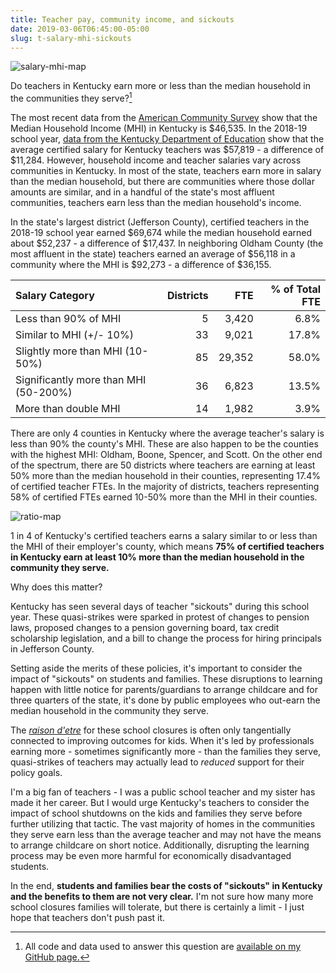 ```yaml
---
title: Teacher pay, community income, and sickouts
date: 2019-03-06T06:45:00-05:00
slug: t-salary-mhi-sickouts
---
```


![salary-mhi-map](/files/salary_mhi_map.png)

Do teachers in Kentucky earn more or less than the median household in the communities they serve?[^1]

The most recent data from the [American Community Survey](https://factfinder.census.gov/faces/nav/jsf/pages/index.xhtml) show that the Median Household Income (MHI) in Kentucky is $46,535. In the 2018-19 school year, [data from the Kentucky Department of Education](https://education.ky.gov/districts/FinRept/Pages/School%20District%20Personnel%20Information.aspx ) show that the average certified salary for Kentucky teachers was $57,819 - a difference of $11,284. However, household income and teacher salaries vary across communities in Kentucky. In most of the state, teachers earn more in salary than the median household, but there are communities where those dollar amounts are similar, and in a handful of the state's most affluent communities, teachers earn less than the median household's income.

In the state's largest district (Jefferson County), certified teachers in the 2018-19 school year earned $69,674 while the median household earned about $52,237 - a difference of $17,437. In neighboring Oldham County (the most affluent in the state) teachers earned an average of $56,118 in a community where the MHI is $92,273 - a difference of $36,155.

| Salary Category                         | Districts | FTE | % of Total FTE|
|:-----------------|-----:|-----:|------:|
| Less than 90% of MHI                     |   5 |   3,420 |    6.8% |
| Similar to MHI (+/- 10%)                 |   33|   9,021 |    17.8% |
| Slightly more than MHI (10-50%)          |   85|  29,352 |    58.0% |
| Significantly more than MHI (50-200%)    |   36|   6,823 |    13.5% |
| More than double MHI                     |   14|   1,982 |    3.9% |

There are only 4 counties in Kentucky where the average teacher's salary is less than 90% the county's MHI. These are also happen to be the counties with the highest MHI: Oldham, Boone, Spencer, and Scott. On the other end of the spectrum, there are 50 districts where teachers are earning at least 50% more than the median household in their counties, representing 17.4% of certified teacher FTEs. In the majority of districts, teachers representing 58% of certified FTEs earned 10-50% more than the MHI in their counties.

![ratio-map](/files/ratio_map.png)

1 in 4 of Kentucky's certified teachers earns a salary similar to or less than the MHI of their employer's county, which means **75% of certified teachers in Kentucky earn at least 10% more than the median household in the community they serve.**

Why does this matter? 

Kentucky has seen several days of teacher "sickouts" during this school year. These quasi-strikes were sparked in protest of changes to pension laws, proposed changes to a pension governing board, tax credit scholarship legislation, and a bill to change the process for hiring principals in Jefferson County. 

Setting aside the merits of these policies, it's important to consider the impact of "sickouts" on students and families. These disruptions to learning happen with little notice for parents/guardians to arrange childcare and for three quarters of the state, it's done by public employees who out-earn the median household in the community they serve. 

The [*raison d'etre*](https://en.wiktionary.org/wiki/raison_d%27être) for these school closures is often only tangentially connected to improving outcomes for kids. When it's led by professionals earning more - sometimes significantly more - than the families they serve, quasi-strikes of teachers may actually lead to *reduced* support for their policy goals. 

I'm a big fan of teachers - I was a public school teacher and my sister has made it her career. But I would urge Kentucky's teachers to consider the impact of school shutdowns on the kids and families they serve before further utilizing that tactic. The vast majority of homes in the communities they serve earn less than the average teacher and may not have the means to arrange childcare on short notice. Additionally, disrupting the learning process may be even more harmful for economically disadvantaged students. 

In the end, **students and families bear the costs of "sickouts" in Kentucky and the benefits to them are not very clear.** I'm not sure how many more school closures families will tolerate, but there is certainly a limit - I just hope that teachers don't push past it. 

[^1]: All code and data used to answer this question are [available on my GitHub page.](https://github.com/alspur/ky-mhi-teacher-salary)